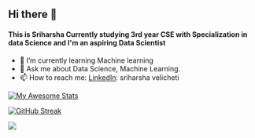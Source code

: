 ## Hi there 👋
#### This is Sriharsha Currently studying 3rd year CSE with Specialization in data Science and I'm an aspiring Data Scientist


- 🌱 I’m currently learning Machine learning
- 💬 Ask me about Data Science, Machine Learning.
- 📫 How to reach me: 
    [LinkedIn](https://www.linkedin.com/in/sriharsha-velicheti-0794351b2/): sriharsha velicheti
    
 [![My Awesome Stats](https://awesome-github-stats.azurewebsites.net/user-stats/sriharsha8991?cardType=github&theme=github-dark)](https://git.io/awesome-stats-card)

[![GitHub Streak](https://streak-stats.demolab.com?user=sriharsha8991&theme=highcontrast&hide_border=true)](https://git.io/streak-stats)

![](https://leetcard.jacoblin.cool/leetcode?site=cn)

